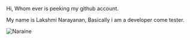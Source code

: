 Hi, Whom ever is peeking my github account. 

My name is Lakshmi Narayanan, Basically i am a developer come tester.



![Naraine](https://naraine-developer.website/Portfolio/Assets/Img1.png)
